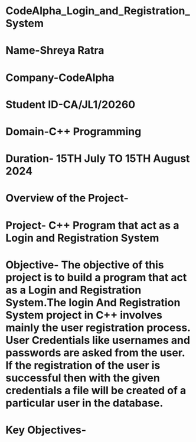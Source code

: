 # CodeAlpha_Login_and_Registration_System
# Name-Shreya Ratra 
# Company-CodeAlpha 
# Student ID-CA/JL1/20260
# Domain-C++ Programming 
# Duration- 15TH July TO 15TH August 2024
#
#
# Overview of the Project-
# Project- C++ Program that act as a Login and Registration System
# Objective- The objective of this project is to build a program that act as a Login and Registration System.The login And Registration System project in C++ involves mainly the user registration process. User Credentials like usernames and passwords are asked from the user. If the registration of the user is successful then with the given credentials a file will be created of a particular user in the database.
#
# Key Objectives-
